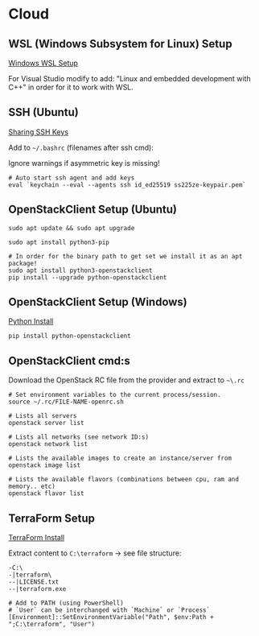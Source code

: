 # Cloud

## WSL (Windows Subsystem for Linux) Setup

[Windows WSL Setup](https://learn.microsoft.com/en-us/windows/wsl/setup/environment#file-storage)

For Visual Studio modify to add: "Linux and embedded development with C++" in order for it to work with WSL.

## SSH (Ubuntu)

[Sharing SSH Keys](https://devblogs.microsoft.com/commandline/sharing-ssh-keys-between-windows-and-wsl-2/)

Add to `~/.bashrc` (filenames after ssh cmd):

Ignore warnings if asymmetric key is missing!

```shell
# Auto start ssh agent and add keys
eval `keychain --eval --agents ssh id_ed25519 ss225ze-keypair.pem`
```

## OpenStackClient Setup (Ubuntu)

```shell
sudo apt update && sudo apt upgrade
```

```shell
sudo apt install python3-pip
```

```shell
# In order for the binary path to get set we install it as an apt package!
sudo apt install python3-openstackclient
pip install --upgrade python-openstackclient
```

## OpenStackClient Setup (Windows)

[Python Install](https://www.python.org/downloads/)

```shell
pip install python-openstackclient
```

## OpenStackClient cmd:s

Download the OpenStack RC file from the provider and extract to `~\.rc`

```shell
# Set environment variables to the current process/session.
source ~/.rc/FILE-NAME-openrc.sh
```

```shell
# Lists all servers
openstack server list
```

```shell
# Lists all networks (see network ID:s)
openstack network list
```

```shell
# Lists the available images to create an instance/server from
openstack image list
```

```shell
# Lists the available flavors (combinations between cpu, ram and memory.. etc)
openstack flavor list
```

## TerraForm Setup

[TerraForm Install](https://developer.hashicorp.com/terraform/install?product_intent=terraform)

Extract content to `C:\terraform` -> see file structure:

```text
-C:\
-|terraform\
--|LICENSE.txt
--|terraform.exe
```

```shell
# Add to PATH (using PowerShell)
# `User` can be interchanged with `Machine` or `Process`
[Environment]::SetEnvironmentVariable("Path", $env:Path + ";C:\terraform", "User")
```
